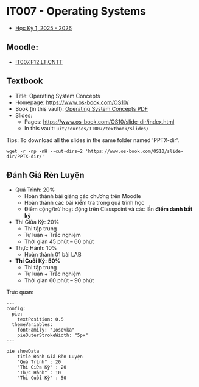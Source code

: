 # IT007 - Operating Systems

- [Học Kỳ 1, 2025 - 2026 ](../../../2025-2026-HK1.md)

## Moodle:

- [IT007.F12.LT.CNTT](https://elearning.citd.vn/course/view.php?id=1226#section-0)

## Textbook

- Title: Operating System Concepts
- Homepage: https://www.os-book.com/OS10/
- Book (in this vault): [Operating System Concepts PDF](textbook/Operating-System-Concepts-Wiley-Global-Education.pdf)
- Slides:
    - Pages: https://www.os-book.com/OS10/slide-dir/index.html
    - In this vault: `uit/courses/IT007/textbook/slides/`

Tips: To download all the slides in the same folder named 'PPTX-dir'.

```shell
wget -r -np -nH --cut-dirs=2 'https://www.os-book.com/OS10/slide-dir/PPTX-dir/'
```

## Đánh Giá Rèn Luyện

- Quá Trình: 20%
    - Hoàn thành bài giảng các chương trên Moodle
    - Hoàn thành các bài kiểm tra trong quá trình học
    - Điểm cộng/trừ hoạt động trên Classpoint và các lần **điểm danh bất kỳ**
- Thi Giữa Kỳ: 20%
    - Thi tập trung
    - Tự luận + Trắc nghiệm
    - Thời gian 45 phút – 60 phút
- Thực Hành: 10%
    - Hoàn thành 01 bài LAB
- **Thi Cuối Kỳ: 50%**
    - Thi tập trung
    - Tự luận + Trắc nghiệm
    - Thời gian 60 phút – 90 phút

Trực quan:

```mermaid
---
config:
  pie:
    textPosition: 0.5
  themeVariables:
    fontFamily: "Iosevka"
    pieOuterStrokeWidth: "5px"
---

pie showData
    title Đánh Giá Rèn Luyện
    "Quá Trình" : 20
    "Thi Giữa Kỳ" : 20
    "Thực Hành" : 10
    "Thi Cuối Kỳ" : 50
```

